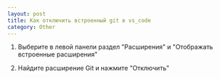 ```yaml
---
layout: post
title: Как отключить встроенный git в vs_code
category: Other
---
```


1) Выберите в левой панели раздел "Расширения" и "Отображать встроенные расширения"

2) Найдите расширение Git и нажмите "Отключить"
